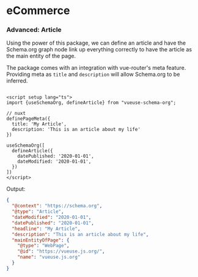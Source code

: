 # eCommerce

### Advanced: Article

Using the power of this package, we can define an article and have the Schema.org graph node link up everything
correctly to have the article as the main entity of the page.

The package comes with an integration with vue-router's meta feature. Providing meta as `title` and `description` will allow
Schema.org to be inferred.

```vue

<script setup lang="ts">
import {useSchemaOrg, defineArticle} from "vueuse-schema-org";

// nuxt
definePageMeta({
  title: 'My Article',
  description: 'This is an article about my life'
})

useSchemaOrg([
  defineArticle({
    datePublished: '2020-01-01',
    dateModified: '2020-01-01',
  })
])
</script>
```

Output:

```json
{
  "@context": "https://schema.org",
  "@type": "Article",
  "dateModified": "2020-01-01",
  "datePublished": "2020-01-01",
  "headline": "My Article",
  "description": "This is an article about my life",
  "mainEntityOfPage": {
    "@type": "WebPage",
    "@id": "https://vueuse.js.org/",
    "name": "vueuse.js.org"
  }
}
```

